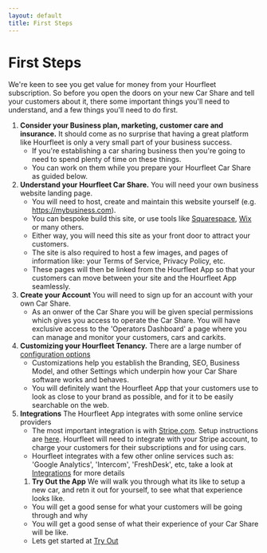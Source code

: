 ```yaml
---
layout: default
title: First Steps
---
```

# First Steps

We're keen to see you get value for money from your Hourfleet subscription. So before you open the doors on your new Car Share and tell your customers about it, there some important things you'll need to understand, and a few things you'll need to do first. 

1. **Consider your Business plan, marketing, customer care and insurance.** It should come as no surprise that having a great platform like Hourfleet is only a very small part of your business success. 
    * If you're establishing a car sharing business then you're going to need to spend plenty of time on these things. 
    * You can work on them while you prepare your Hourfleet Car Share as guided below.
1. **Understand your Hourfleet Car Share.** You will need your own business website landing page. 
    * You will need to host, create and maintain this website yourself (e.g. https://mybusiness.com). 
    * You can bespoke build this site, or use tools like [Squarespace](http://squarespace.com), [Wix](http://wix.com) or many others. 
    * Either way, you will need this site as your front door to attract your customers. 
    * The site is also required to host a few images, and pages of information like: your Terms of Service, Privacy Policy, etc. 
    * These pages will then be linked from the Hourfleet App so that your customers can move between your site and the Hourfleet App seamlessly. 
1. **Create your Account** You will need to sign up for an account with your own Car Share. 
    * As an onwer of the Car Share you will be given special permissions which gives you access to operate the Car Share. You will have exclusive access to the 'Operators Dashboard' a page where you can manage and monitor your customers, cars and carkits.
1. **Customizing your Hourfleet Tenancy.** There are a large number of [configuration options](http://docs.hourfleet.com/configure.html) 
    * Customizations help you establish the Branding, SEO, Business Model, and other Settings which underpin how your Car Share software works and behaves.
    * You will definitely want the Hourfleet App that your customers use to look as close to your brand as possible, and for it to be easily searchable on the web.  
1. **Integrations** The Hourfleet App integrates with some online service providers
    * The most important integration is with [Stripe.com](http://stripe.com). Setup instructions are [here](http://docs.hourfleet.com/integrations.html). Hourfleet will need to integrate with your Stripe account, to charge your customers for their subscriptions and for using cars. 
    * Hourfleet integrates with a few other online services such as: 'Google Analytics', 'Intercom', 'FreshDesk', etc, take a look at [Integrations](integrations.html) for more details
    1. **Try Out the App** We will walk you through what its like to setup a new car, and retn it out for yourself, to see what that experience looks like.
    * You will get a good sense for what your customers will be going through and why
    * You will get a good sense of what their experience of your Car Share will be like.
    * Lets get started at [Try Out](http://docs.hourfleet.com/tryout.html)
